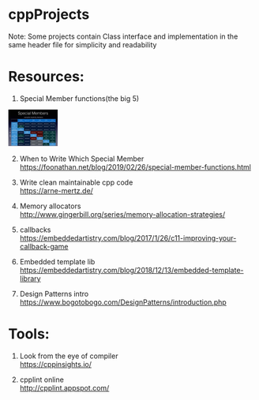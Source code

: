 # cppProjects
Note: Some projects contain Class interface and implementation in the same header file for simplicity and readability

# Resources:  
1. Special Member functions(the big 5)  
<img src ="resources/special_member_functions.png" width="100">
<!--- ![Special Member functions](resources/special_member_functions.png) --->

2. When to Write Which Special Member  
https://foonathan.net/blog/2019/02/26/special-member-functions.html

3. Write clean maintainable cpp code    
https://arne-mertz.de/

3. Memory allocators  
http://www.gingerbill.org/series/memory-allocation-strategies/

4. callbacks  
https://embeddedartistry.com/blog/2017/1/26/c11-improving-your-callback-game

5. Embedded template lib  
https://embeddedartistry.com/blog/2018/12/13/embedded-template-library

6. Design Patterns intro     
https://www.bogotobogo.com/DesignPatterns/introduction.php


# Tools:
1. Look from the eye of compiler  
https://cppinsights.io/

2. cpplint online    
http://cpplint.appspot.com/

